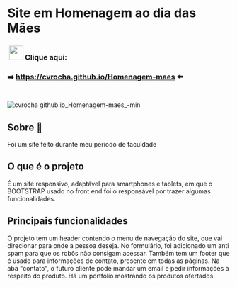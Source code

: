 # Site em Homenagem ao dia das Mães

<h3>&nbsp;<img width="32px" src="https://user-images.githubusercontent.com/62439381/159175059-0ea4a795-21f9-43f4-a9db-afc3a21ab780.gif">&nbsp;Clique aqui:</h3>

**<h3>➡️&nbsp;https://cvrocha.github.io/Homenagem-maes ⬅️&nbsp;</h3>**

#
![cvrocha github io_Homenagem-maes_-min](https://user-images.githubusercontent.com/62439381/185644198-5583d801-1559-44a4-a4de-7fc62978fae3.png)

## Sobre 📝
Foi um site feito durante meu periodo de faculdade

## O que é o projeto
É um site responsivo, adaptável para smartphones e tablets, em que o BOOTSTRAP usado no front end foi o responsável por trazer algumas funcionalidades.

## Principais funcionalidades
O projeto tem um header contendo o menu de navegação do site, que vai direcionar para onde a pessoa deseja. No formulário, foi adicionado um anti spam para que os robôs não consigam acessar. Também tem um footer que é usado para informações de contato, presente em todas as páginas. Na aba "contato", o futuro cliente pode mandar um email e pedir informações a respeito do produto. Há um portfólio mostrando os produtos ofertados.
